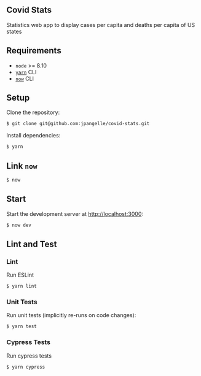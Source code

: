 ## Covid Stats

Statistics web app to display cases per capita and deaths per capita of US states

## Requirements

- `node` >= 8.10
- [`yarn`](https://classic.yarnpkg.com/en/docs/install#mac-stable) CLI
- [`now`](https://vercel.com/download) CLI

## Setup

Clone the repository:

```sh
$ git clone git@github.com:jpangelle/covid-stats.git
```

Install dependencies:

```sh
$ yarn
```

## Link `now`

```sh
$ now
```

## Start

Start the development server at [http://localhost:3000](http://localhost:3000):

```sh
$ now dev
```

## Lint and Test

### Lint

Run ESLint

```sh
$ yarn lint
```

### Unit Tests

Run unit tests (implicitly re-runs on code changes):

```sh
$ yarn test
```

### Cypress Tests

Run cypress tests

```sh
$ yarn cypress
```
